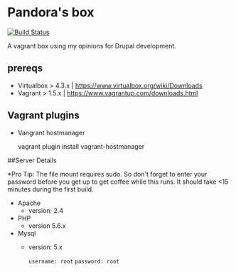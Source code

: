 # Pandora's box
[![Build Status](https://travis-ci.org/aczietlow/Pandoras-Box.svg)](https://travis-ci.org/aczietlow/Pandoras-Box)

A vagrant box using my opinions for Drupal development.

## prereqs

* Virtualbox > 4.3.x | https://www.virtualbox.org/wiki/Downloads
* Vagrant > 1.5.x | https://www.vagrantup.com/downloads.html

## Vagrant plugins

* Vangrant hostmanager

    vagrant plugin install vagrant-hostmanager

##Server Details

*Pro Tip: The file mount requires sudo. So don't forget to enter your password before you get up to get coffee while this runs. It should take <15 minutes during the first build.

* Apache
  * version: 2.4
* PHP
  * version 5.6.x
* Mysql
   * version: 5.x
   
        `username: root`
        `password: root`

